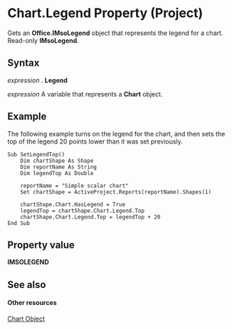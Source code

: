 
# Chart.Legend Property (Project)
Gets an  **Office.IMsoLegend** object that represents the legend for a chart. Read-only **IMsoLegend**.

## Syntax

 _expression_ . **Legend**

 _expression_ A variable that represents a **Chart** object.


## Example

The following example turns on the legend for the chart, and then sets the top of the legend 20 points lower than it was set previously.


```
Sub SetLegendTop()
    Dim chartShape As Shape
    Dim reportName As String
    Dim legendTop As Double
    
    reportName = "Simple scalar chart"
    Set chartShape = ActiveProject.Reports(reportName).Shapes(1)
    
    chartShape.Chart.HasLegend = True
    legendTop = chartShape.Chart.Legend.Top
    chartShape.Chart.Legend.Top = legendTop + 20
End Sub
```


## Property value

 **IMSOLEGEND**


## See also


#### Other resources


[Chart Object](810d4ec1-69d2-c432-b9da-57042b783b85.md)
